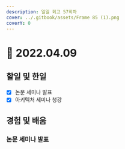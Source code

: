 ```yaml
---
description: 일일 회고 57회차
cover: ../.gitbook/assets/Frame 85 (1).png
coverY: 0
---
```


# 🙂 2022.04.09

## 할일 및 한일

* [x] 논문 세미나 발표
* [x] 아키텍처 세미나 청강

## 경험 및 배움

### 논문 세미나 발표

